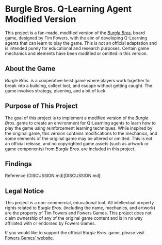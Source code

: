 # Burgle Bros. Q-Learning Agent Modified Version

This project is a fan-made, modified version of the [*Burgle Bros.*](https://www.fowers.games/products/burgle-bros) board game, designed by Tim Fowers, with the aim of developing Q-Learning agents that can learn to play the game. This is not an official adaptation and is intended purely for educational and research purposes. Certain game mechanics and elements have been modified or omitted in this version.

## About the Game

*Burgle Bros.* is a cooperative heist game where players work together to break into a building, collect loot, and escape without getting caught. The game involves strategy, planning, and a bit of luck.

## Purpose of This Project

The goal of this project is to implement a modified version of the *Burgle Bros.* game to create an environment for Q-Learning agents to learn how to play the game using reinforcement learning techniques. While inspired by the original game, this version contains modifications to the mechanics, and some elements of the original game may be altered or omitted. This is not an official release, and no copyrighted game assets (such as artwork or game components) from *Burgle Bros.* are included in this project.

## Findings
Reference (DISCUSSION.md)[DISCUSSION.md]

## Legal Notice

This project is a non-commercial, educational tool. All intellectual property rights related to *Burgle Bros.* (including the name, mechanics, and artwork) are the property of Tim Fowers and Fowers Games. This project does not claim ownership of any of the original game content and is in no way affiliated with or endorsed by Fowers Games.

If you would like to support the official *Burgle Bros.* game, please visit [Fowers Games' website](https://www.fowers.games/).
